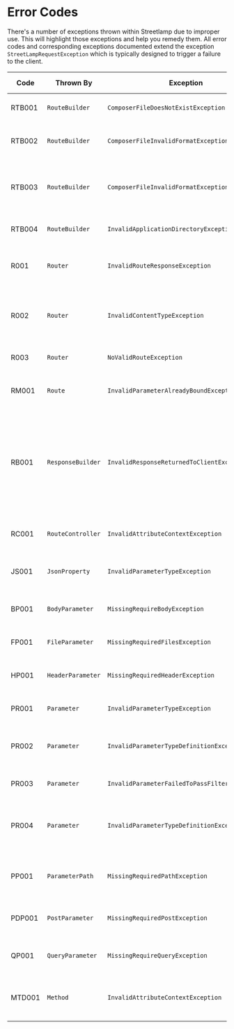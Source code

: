 # Error Codes

There's a number of exceptions thrown within Streetlamp due to improper use. 
This will highlight those exceptions and help you remedy them.
All error codes and corresponding exceptions documented extend the exception `StreetLampRequestException` which is typically designed to trigger a failure to the client.

| Code   | Thrown By         | Exception                                      | HTTP Status | Description                                                                                                                                                                                                        |
|--------|-------------------|------------------------------------------------|-------------|--------------------------------------------------------------------------------------------------------------------------------------------------------------------------------------------------------------------|
| RTB001 | `RouteBuilder`    | `ComposerFileDoesNotExistException`            | 500         | Cannot find the referenced composer file.                                                                                                                                                                          |
| RTB002 | `RouteBuilder`    | `ComposerFileInvalidFormatException`           | 500         | Composer file specified is a directory and not a file.                                                                                                                                                             |
| RTB003 | `RouteBuilder`    | `ComposerFileInvalidFormatException`           | 500         | The composer file specified is invalid [JSON](https://www.json.org/json-en.html) or does not have a [PSR-4](https://www.php-fig.org/psr/psr-4/) configuration.                                                     |
| RTB004 | `RouteBuilder`    | `InvalidApplicationDirectoryException`         | 500         | Application path specified is not a directory.                                                                                                                                                                     |
| R001   | `Router`          | `InvalidRouteResponseException`                | 500         | The route method did not return a valid `ResponseBuilder` object.                                                                                                                                                  |
| R002   | `Router`          | `InvalidContentTypeException`                  | 415         | Request did match a route path, but did not match the accepted media type.                                                                                                                                         |
| R003   | `Router`          | `NoValidRouteException`                        | 404         | Request did not match any route defined.                                                                                                                                                                           |
| RM001  | `Route`           | `InvalidParameterAlreadyBoundException`        | 500         | There are multiple inputs bound to the same parameter.                                                                                                                                                             |
| RB001  | `ResponseBuilder` | `InvalidResponseReturnedToClientException`     | 500         | Response to client is not a primitive data type. If response is a [JSON](https://www.json.org/json-en.html) object please ensure the content type is set to `application/json` so it can be automatically encoded. |
| RC001  | `RouteController` | `InvalidAttributeContextException`             | 500         | Attempt to bind a route controller to a method and not a class.                                                                                                                                                    |
| JS001  | `JsonProperty`    | `InvalidParameterTypeException`                | 400         | Data binding has failed due to missing required field.                                                                                                                                                             |
| BP001  | `BodyParameter`   | `MissingRequireBodyException`                  | 400         | Request is missing the expected body data.                                                                                                                                                                         |
| FP001  | `FileParameter`   | `MissingRequiredFilesException`                | 400         | Request is missing the expected file.                                                                                                                                                                              |
| HP001  | `HeaderParameter` | `MissingRequiredHeaderException`               | 400         | Request is missing the expected header.                                                                                                                                                                            |
| PR001  | `Parameter`       | `InvalidParameterTypeException`                | 400         | Request data for input field is not a string or array.                                                                                                                                                             |
| PR002  | `Parameter`       | `InvalidParameterTypeDefinitionException`      | 500         | No data type defined for parameter in route method definition.                                                                                                                                                     |
| PR003  | `Parameter`       | `InvalidParameterFailedToPassFilterValidation` | 400         | Request input failed to match validator checks.                                                                                                                                                                    |
| PR004  | `Parameter`       | `InvalidParameterTypeDefinitionException`      | 500         | No bindings for specified data type in parameter for route method definition.                                                                                                                                      |
| PP001  | `ParameterPath`   | `MissingRequiredPathException`                 | 400         | Request path is missing the expected variable parameter.                                                                                                                                                           |
| PDP001 | `PostParameter`   | `MissingRequiredPostException`                 | 400         | Request is missing the expected post data.                                                                                                                                                                         |
| QP001  | `QueryParameter`  | `MissingRequireQueryException`                 | 400         | Request is missing the expected query string parameter.                                                                                                                                                            |
| MTD001 | `Method`          | `InvalidAttributeContextException`             | 500         | Method attribute bound to something other than a class method.                                                                                                                                                     |








